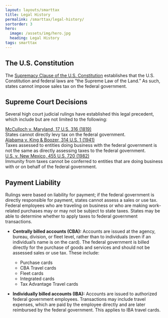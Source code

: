 ```yaml
---
layout: layouts/smarttax
title: Legal History
permalink: /smarttax/legal-history/
sortorder: 3
hero:
  image: /assets/img/hero.jpg
  heading: Legal History
tags: smarttax
---
```



## The U.S. Constitution

The [Supremacy Clause of the U.S. Constitution](https://www.archives.gov/founding-docs/constitution-transcript) establishes that the U.S. Constitution and federal laws are “the Supreme Law of the Land.” As such, states cannot impose sales tax on the federal government.

## Supreme Court Decisions
Several high court judicial rulings have established this legal precedent, which include but are not limited to the following:

<div class="grid-container ">
  <div class="grid-row grid-gap">
    <div class="grid-col-4 margin-bottom-2 ">
      <a href="https://www.archives.gov/milestone-documents/mcculloch-v-maryland">McCulloch v. Maryland, 17 U.S. 316 (1819)</a>
    </div>
    <div class="grid-col-6 margin-bottom-2">States cannot directly levy tax on the federal government.</div>
     <div class="grid-col-4 margin-bottom-2">
      <a href="https://supreme.justia.com/cases/federal/us/314/1/">Alabama v. King & Boozer, 314 U.S. 1 (1941)</a>
    </div>
    <div class="grid-col-6 margin-bottom-2">Taxes assessed to entities doing business with the federal government is not the same as directly assessing taxes to the federal government.</div>
    <div class="grid-col-4">
      <a href="https://supreme.justia.com/cases/federal/us/455/720/">U.S. v. New Mexico, 455 U.S. 720 (1982)</a>
    </div>
    <div class="grid-col-6">Immunity from taxes cannot be conferred to entities that are doing business with or on behalf of the federal government.</div>
  </div>
</div>

## Payment Liability
Rulings were based on liability for payment; if the federal government is directly responsible for payment, states cannot assess a sales or use tax. Federal employees who are traveling on business or who are making work-related purchases may or may not be subject to state taxes. States may be able to determine whether to apply taxes to federal government transactions.
* **Centrally billed accounts (CBA):**  Accounts are issued at the agency, bureau, division, or fleet level, rather than to individuals (even if an individual’s name is on the card).  The federal government is billed directly for the purchase of goods and services and should not be assessed sales or use tax. These include:

  -  Purchase cards
  -  CBA Travel cards
  -  Fleet cards
  -  Integrated cards
  -  Tax Advantage Travel cards

* **Individually billed accounts (IBA):**  Accounts are issued to authorized federal government employees. Transactions may include travel expenses, which are paid by the employee directly and are later reimbursed by the federal government.  This applies to IBA travel cards.

